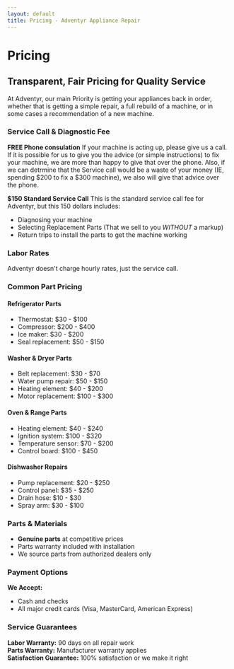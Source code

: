 ```yaml
---
layout: default
title: Pricing - Adventyr Appliance Repair
---
```


# Pricing

## Transparent, Fair Pricing for Quality Service

At Adventyr, our main Priority is getting your appliances back in order, whether that is getting a simple repair, a full rebuild of a machine, or in some cases a recommendation of a new machine.

### Service Call & Diagnostic Fee

**FREE Phone consulation**
If your machine is acting up, please give us a call. If it is possible for us to give you the advice (or simple instructions) to fix your machine, we are more than happy to give that over the phone. Also, if we can detrmine that the Service call would be a waste of your money (IE, spending $200 to fix a $300 machine), we also will give that advice over the phone. 

**$150 Standard Service Call**
This is the standard service call fee for Adventyr, but this 150 dollars includes:
- Diagnosing your machine
- Selecting Replacement Parts (That we sell to you *WITHOUT* a markup)
- Return trips to install the parts to get the machine working

### Labor Rates
Adventyr doesn't charge hourly rates, just the service call.

### Common Part Pricing

#### Refrigerator Parts
- Thermostat: $30 - $100
- Compressor: $200 - $400
- Ice maker: $30 - $200
- Seal replacement: $50 - $150

#### Washer & Dryer Parts
- Belt replacement: $30 - $70
- Water pump repair: $50 - $150
- Heating element: $40 - $200
- Motor replacement: $100 - $300

#### Oven & Range Parts
- Heating element: $40 - $240
- Ignition system: $100 - $320
- Temperature sensor: $70 - $200
- Control board: $100 - $450

#### Dishwasher Repairs
- Pump replacement: $20 - $250
- Control panel: $35 - $250
- Drain hose: $10 - $30
- Spray arm: $30 - $100

### Parts & Materials

- **Genuine parts** at competitive prices
- Parts warranty included with installation
- We source parts from authorized dealers only

### Payment Options

**We Accept:**
- Cash and checks
- All major credit cards (Visa, MasterCard, American Express)

### Service Guarantees

**Labor Warranty:** 90 days on all repair work  
**Parts Warranty:** Manufacturer warranty applies  
**Satisfaction Guarantee:** 100% satisfaction or we make it right

